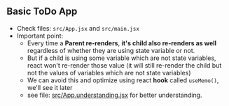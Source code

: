 ## Basic ToDo App

- Check files: `src/App.jsx` and `src/main.jsx`
- Important point:
  - Every time a **Parent re-renders**, **it's child also re-renders as well** regardless of whether they are using state variable or not.
  - But if a child is using some variable which are not state variables, react won't re-render those value (it will still re-render the child but not the values of variables which are not state variables)
  - We can avoid this and optimize using react **hook** called `useMemo()`, we'll see it later
  - see file: [src/App.understanding.jsx](https://github.com/princebansal7/Web-Development-Concepts/blob/main/react-js/05.todo-basic-react/src/App.understanding.jsx) for better understanding.
